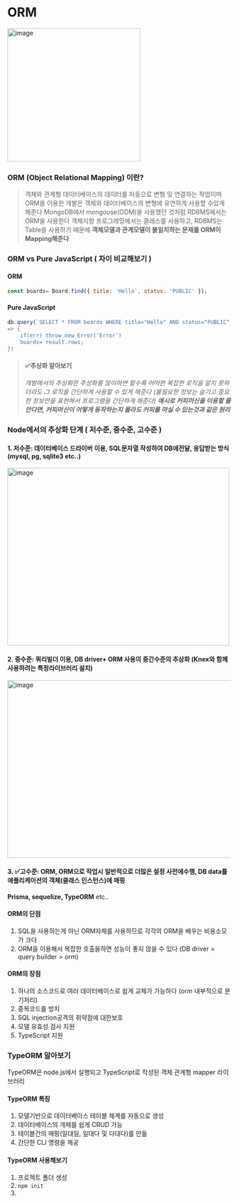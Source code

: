 # ORM
<div><img src="https://github.com/foriinrangelen/ORM/assets/123726292/234bf0b3-e29a-4855-ba5f-bee0336db5e3" alt="image" style="width: 300px; height: 300px;"></div>

### ORM (Object Relational Mapping) 이란?
> 객체와 관계형 데이터베이스의 데이터를 자동으로 변형 및 연결하는 작업이며 ORM을 이용한 개발은 객체와 데이터베이스의 변형에 유연하게 사용할 수있게 해준다
> MongoDB에서 mongoose(ODM)을 사용했던 것처럼 RDBMS에서는 ORM을 사용한다
객체지향 프로그래밍에서는 클래스를 사용하고, RDBMS는 Table을 사용하기 때문에 **객체모델과 관계모델이 불일치하는 문제를 ORM이 Mapping해준다**


### ORM vs Pure JavaScript ( 차이 비교해보기 )
#### ORM
```javascript
const boards= Board.find({ title: 'Hello', status: 'PUBLIC' });
```
#### Pure JavaScript
```javascript
db.query(`SELECT * FROM boards WHERE title="Hello" AND status="PUBLIC",(err, result)
=> {
    if(err) throw new Error('Error')
    boards= result.rows;
})
```
> #### ✅추상화 알아보기
> *개발에서의 추상화란 추상화를 많이하면 할수록 어떠한 복잡한 로직을 알지 못하더라도 그 로직을 간단하게 사용할 수 있게 해준다 (불필요한 정보는 숨기고 중요한 정보만을 표현해서 프로그램을 간단하게 해준다)
> **예시로 커피머신을 이용할 줄 안다면, 커피머신이 어떻게 동작하는지 몰라도 커피를 마실 수 있는것과 같은 원리***
### Node에서의 추상화 단계 ( 저수준, 중수준, 고수준 )
#### 1. 저수준: 데이터베이스 드라이버 이용, SQL문자열 작성하여 DB에전달, 응답받는 방식 (mysql, pg, sqlite3 etc..)
<div><img src="https://github.com/foriinrangelen/ORM/assets/123726292/eff58106-6640-4f4d-b720-b104b53857b5" alt="image" style="width: 500px; height: 400px;"></div>

#### 2. 중수준: 쿼리빌더 이용, DB driver+ ORM 사용의 중간수준의 추상화 (Knex와 함께 사용하려는 특정라이브러리 설치)
<div><img src="https://github.com/foriinrangelen/ORM/assets/123726292/0aeedfb6-9333-4172-9ccc-d53a9ded9ab6" alt="image" style="width: 800px; height: 400px;"></div>

#### 3. ✅고수준: ORM, ORM으로 작업시 일반적으로 더많은 설정 사전에수행, DB data를 애플리케이션의 객체(클래스 인스턴스)에 매핑
**Prisma, sequelize, TypeORM** etc..
#### ORM의 단점
1. SQL을 사용하는게 아닌 ORM자체를 사용하므로 각각의 ORM을 배우는 비용소모가 크다
2. ORM을 이용해서 복잡한 호출을하면 성능이 좋지 않을 수 있다 (DB driver = query builder > orm)
#### ORM의 장점
1. 하나의 소스코드로 여러 데이터베이스로 쉽게 교체가 가능하다 (orm 내부적으로 분기처리)
2. 중복코드를 방지
3. SQL injection공격의 취약점에 대한보호
4. 모델 유효성 검사 지원
5. TypeScript 지원

### TypeORM 알아보기
TypeORM은 node.js에서 실행되고 TypeScript로 작성된 객체 관계형 mapper 라이브러리
#### TypeORM 특징
1. 모델기반으로 데이터베이스 테이블 체계를 자동으로 생성
2. 데이터베이스의 개체를 쉽게 CRUD 가능
3. 테이블간의 매핑(일대일, 일대다 및 다대다)를 만듦
4. 간단한 CLI 명령을 제공
#### TypeORM 사용해보기
1. 프로젝트 폴더 생성
2. `npm init`
3. 

